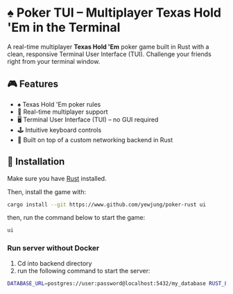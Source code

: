 # ♠️ Poker TUI – Multiplayer Texas Hold 'Em in the Terminal

A real-time multiplayer **Texas Hold 'Em** poker game built in Rust with a clean, responsive Terminal User Interface (TUI). Challenge your friends right from your terminal window.

## 🎮 Features

- ♠️ Texas Hold 'Em poker rules
- 🔁 Real-time multiplayer support
- 🖥️ Terminal User Interface (TUI) – no GUI required
- 🕹️ Intuitive keyboard controls
- 📡 Built on top of a custom networking backend in Rust

## 🚀 Installation

Make sure you have [Rust](https://www.rust-lang.org/tools/install) installed.

Then, install the game with:

```bash
cargo install --git https://www.github.com/yewjung/poker-rust ui
```
then, run the command below to start the game:

```bash
ui
```

### Run server without Docker
1. Cd into backend directory
2. run the following command to start the server:
```bash
DATABASE_URL=postgres://user:password@localhost:5432/my_database RUST_LOG=debug cargo run
```